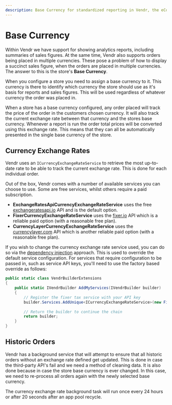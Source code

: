 ```yaml
---
description: Base Currency for standardized reporting in Vendr, the eCommerce solution for Umbraco.
---
```


# Base Currency

Within Vendr we have support for showing analytics reports, including summaries of sales figures. At the same time, Vendr also supports orders being placed in multiple currencies. These pose a problem of how to display a succinct sales figure, when the orders are placed in multiple currencies. The answer to this is the store's **Base Currency**.

When you configure a store you need to assign a base currency to it. This currency is there to identify which currency the store should use as it's basis for reports and sales figures. This will be used regardless of whatever currency the order was placed in.

When a store has a base currency configured, any order placed will track the price of the order in the customers chosen currency. It will also track the current exchange rate between that currency and the stores base currency. Whenever a report is run the order total prices will be converted using this exchange rate. This means that they can all be automatically presented in the single base currency of the store.

## Currency Exchange Rates

Vendr uses an `ICurrencyExchangeRateService` to retrieve the most up-to-date rate to be able to track the current exchange rate. This is done for each individual order.

Out of the box, Vendr comes with a number of available services you can choose to use. Some are free services, whilst others require a paid subscription.

* **ExchangeRatesApiCurrencyExchangeRateService** uses the free [exchangeratesapi.io](https://exchangeratesapi.io/) API and is the default option.
* **FixerCurrencyExchangeRateService** uses the [fixer.io](https://fixer.io/) API which is a reliable paid option (with a reasonable free plan).
* **CurrencyLayerCurrencyExchangeRateService** uses the [currencylayer.com](https://currencylayer.com/) API which is another reliable paid option (with a reasonable free plan).

If you wish to change the currency exchange rate service used, you can do so via the [dependency injection](../dependency-injection/) approach. This is used to override the default service configuration. For services that require configuration to be passed in, such as service API keys, you'll need to use the factory based override as follows:

```csharp
public static class VendrBuilderExtensions
{
    public static IVendrBuilder AddMyServices(IVendrBuilder builder)
    {
        // Register the fixer tax service with your API key
        builder.Services.AddUnique<ICurrencyExchangeRateService>(new FixerCurrencyExchangeRateService("YOUR_FIXER_API_KEY"));
        
        // Return the builder to continue the chain
        return builder;
    }
}
```

## Historic Orders

Vendr has a background service that will attempt to ensure that all historic orders without an exchange rate defined get updated. This is done in case the third-party API's fail and we need a method of cleaning data. It is also done because in case the store base currency is ever changed. In this case, we need to re-process all orders again with the newly selected base currency.

The currency exchange rate background task will run once every 24 hours or after 20 seconds after an app pool recycle.
